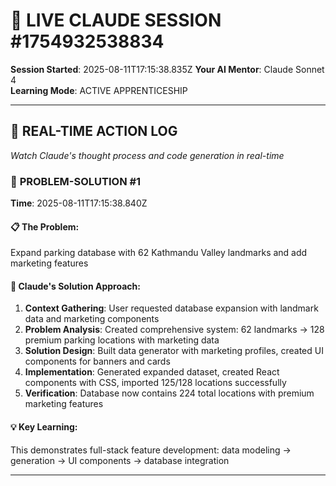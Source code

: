 # 🔴 LIVE CLAUDE SESSION #1754932538834
**Session Started**: 2025-08-11T17:15:38.835Z
**Your AI Mentor**: Claude Sonnet 4  
**Learning Mode**: ACTIVE APPRENTICESHIP

---

## 📝 **REAL-TIME ACTION LOG**
*Watch Claude's thought process and code generation in real-time*


### 🎯 **PROBLEM-SOLUTION #1**
**Time**: 2025-08-11T17:15:38.840Z

#### 📋 The Problem:
Expand parking database with 62 Kathmandu Valley landmarks and add marketing features

#### 🔧 Claude's Solution Approach:
1. **Context Gathering**: User requested database expansion with landmark data and marketing components
2. **Problem Analysis**: Created comprehensive system: 62 landmarks → 128 premium parking locations with marketing data  
3. **Solution Design**: Built data generator with marketing profiles, created UI components for banners and cards
4. **Implementation**: Generated expanded dataset, created React components with CSS, imported 125/128 locations successfully
5. **Verification**: Database now contains 224 total locations with premium marketing features

#### 💡 Key Learning:
This demonstrates full-stack feature development: data modeling → generation → UI components → database integration

---
